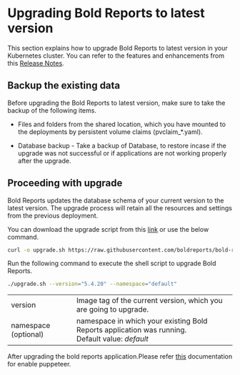 # Upgrading Bold Reports to latest version

This section explains how to upgrade Bold Reports to latest version in your Kubernetes cluster. You can refer to the features and enhancements from this [Release Notes](https://www.boldreports.com/release-history/embedded-reporting).


## Backup the existing data
Before upgrading the Bold Reports to latest version, make sure to take the backup of the following items.

* Files and folders from the shared location, which you have mounted to the deployments by persistent volume claims (pvclaim_*.yaml).

* Database backup - Take a backup of Database, to restore incase if the upgrade was not successful or if applications are not working properly after the upgrade.


## Proceeding with upgrade
Bold Reports updates the database schema of your current version to the latest version. The upgrade process will retain all the resources and settings from the previous deployment.

You can download the upgrade script from this [link](https://raw.githubusercontent.com/boldreports/bold-reports-kubernetes/v5.2.26/upgrade/5-2_upgrade.sh) or use the below command.

```sh
curl -o upgrade.sh https://raw.githubusercontent.com/boldreports/bold-reports-kubernetes/v5.2.26/upgrade/5-2_upgrade.sh
```

Run the following command to execute the shell script to upgrade Bold Reports.

```sh
./upgrade.sh --version="5.4.20" --namespace="default"
```

<table>
    <tr>
      <td>
       version
      </td>
      <td>
      Image tag of the current version, which you are going to upgrade.
      </td>
    </tr>
    <tr>
      <td>
       namespace (optional)
      </td>
      <td>
       namespace in which your existing Bold Reports application was running. </br>
       Default value: <i>default</i>
      </td>
    </tr>
</table>

After upgrading the bold reports application.Please refer [this](/bold-reports-kubernetes/docs/enable-puppeteer-when-upgrading-lower-version-to-v5.4.20.md) documentation for enable puppeteer.
